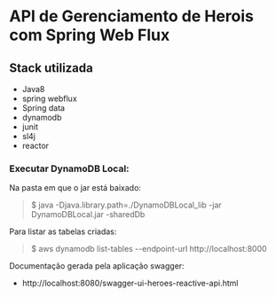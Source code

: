 
# API de Gerenciamento de Herois com Spring Web Flux

## Stack utilizada

  * Java8
  * spring webflux
  * Spring data
  * dynamodb
  * junit
  * sl4j
  * reactor
  
### Executar DynamoDB Local: 

Na pasta em que o jar está baixado: 
> $ java -Djava.library.path=./DynamoDBLocal_lib -jar DynamoDBLocal.jar -sharedDb
 
Para listar as tabelas criadas:  
> $ aws dynamodb list-tables --endpoint-url http://localhost:8000

Documentação gerada pela aplicação swagger: 
* http://localhost:8080/swagger-ui-heroes-reactive-api.html
